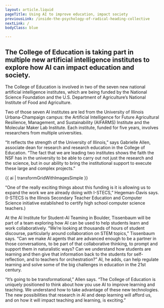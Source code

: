 ```yaml
---
layout: article.liquid
pageTitle: Using AI to improve education, impact society 
previousLink: /inside-the-psychology-of-radical-heading-collective
nextLink: /
bodyClass: blue

---
```

## The College of Education is taking part in multiple new artificial intelligence institutes to explore how AI can impact education and society.

The College of Education is involved in two of the seven new national artificial intelligence institutes, which are being funded by the National Science Foundation and the U.S. Department of Agriculture’s National Institute of Food and Agriculture.

Two of those seven AI institutes are led from the University of Illinois Urbana-Champaign campus: the Artificial Intelligence for Future Agricultural Resilience, Management, and Sustainability (AIFARMS) Institute and the Molecular Maker Lab Institute. Each institute, funded for five years, involves researchers from multiple universities.

“It reflects the strength of the University of Illinois,” says Gabrielle Allen, associate dean for research and research education in the College of  Education. “The fact that we are leading two institutes shows the faith the NSF has in the university to be able to carry out not just the research and the  science, but in our ability to bring the institutional support to execute these large and complex projects.”

{{ ai | transformGridWithImagesSimple }}

“One of the really exciting things about this funding is it is allowing us to expand the work we are already doing with I-STECS,” Hegeman-Davis says.  (I-STECS is the Illinois Secondary Teacher Education and Computer Science initiative established to certify high school computer science teachers.)

At the AI Institute for Student-AI Teaming in Boulder, Tissenbaum will be part of a team exploring how AI can be used to help students learn and work collaboratively. “We’re looking at thousands of hours of student discourse, particularly around collaboration on STEM topics,” Tissenbaum says. “Can we make AI agents that are advanced enough to be a partner in those conversations, to be part of that collaborative thinking, to prompt and support them in  naturalistic ways? Can we understand how students are learning and then give that information back to the students for self-reflection, and to teachers for orchestration?” AI, he adds, can help regulate learning and solve some of the big challenges in education in the 21st century.

“It’s going to be transformational,” Allen says. “The College of Education is uniquely positioned to think about how you use AI to improve learning and teaching. We understand how to take advantage of these new technologies. The new possibilities that research in AI and deep learning will afford us, and on how it will impact teaching and learning, is exciting.”